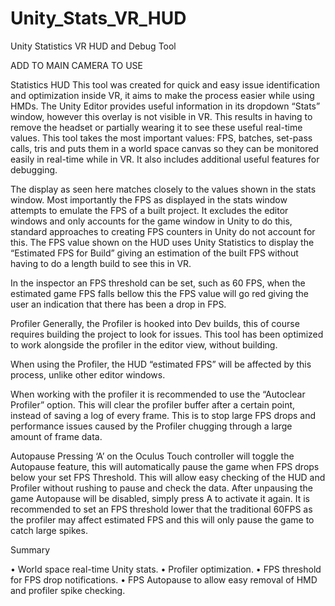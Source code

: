 # Unity_Stats_VR_HUD

Unity Statistics VR HUD and Debug Tool

ADD TO MAIN CAMERA TO USE

Statistics HUD
This tool was created for quick and easy issue identification and optimization inside VR, it aims to make the process easier while using HMDs. The Unity Editor provides useful information in its dropdown “Stats” window, however this overlay is not visible in VR. This results in having to remove the headset or partially wearing it to see these useful real-time values. This tool takes the most important values: FPS, batches, set-pass calls, tris and puts them in a world space canvas so they can be monitored easily in real-time while in VR. It also includes additional useful features for debugging. 

The display as seen here matches closely to the values shown in the stats window. Most importantly the FPS as displayed in the stats window attempts to emulate the FPS of a built project. It excludes the editor windows and only accounts for the game window in Unity to do this, standard approaches to creating FPS counters in Unity do not account for this. The FPS value shown on the HUD uses Unity Statistics to display the “Estimated FPS for Build” giving an estimation of the built FPS without having to do a length build to see this in VR.

In the inspector an FPS threshold can be set, such as 60 FPS, when the estimated game FPS falls bellow this the FPS value will go red giving the user an indication that there has been a drop in FPS. 

Profiler
Generally, the Profiler is hooked into Dev builds, this of course requires building the project to look for issues. This tool has been optimized to work alongside the profiler in the editor view, without building.

When using the Profiler, the HUD “estimated FPS” will be affected by this process, unlike other editor windows.

When working with the profiler it is recommended to use the “Autoclear Profiler” option. This will clear the profiler buffer after a certain point, instead of saving a log of every frame. This is to stop large FPS drops and performance issues caused by the Profiler chugging through a large amount of frame data. 

Autopause
Pressing ‘A’ on the Oculus Touch controller will toggle the Autopause feature, this will automatically pause the game when FPS drops below your set FPS Threshold. This will allow easy checking of the HUD and Profiler without rushing to pause and check the data. 
After unpausing the game Autopause will be disabled, simply press A to activate it again. It is recommended to set an FPS threshold lower that the traditional 60FPS as the profiler may affect estimated FPS and this will only pause the game to catch large spikes.

Summary

•	World space real-time Unity stats.
•	Profiler optimization.
•	FPS threshold for FPS drop notifications.
•	FPS Autopause to allow easy removal of HMD and profiler spike checking.
